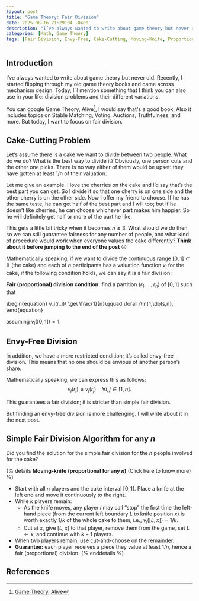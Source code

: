 ```yaml
---
layout: post
title: "Game Theory: Fair Division"
date: 2025-08-16 21:29:04 -0400
description: "I’ve always wanted to write about game theory but never did. Recently, I started flipping through my old game theory books and came across mechanism design. Today, I’ll mention something that I think you can also use in your life: division problems and their different variations."
categories: [Math, Game Theory]
tags: [Fair Division, Envy-Free, Cake-Cutting, Moving-Knife, Proportional Division]
---
```


## Introduction

I’ve always wanted to write about game theory but never did. Recently, I started flipping through my old game theory books and came across mechanism design. Today, I’ll mention something that I think you can also use in your life: division problems and their different variations.

You can google Game Theory, Alive[^alive], I would say that's a good book. Also it includes topics on Stable Matching, Voting, Auctions, Truthfulness, and more. But today, I want to focus on fair division.

## Cake-Cutting Problem

Let’s assume there is a cake we want to divide between two people. What do we do? What is the best way to divide it? Obviously, one person cuts and the other one picks. There is no way either of them would be upset: they have gotten at least $1/n$ of their valuation.

Let me give an example. I love the cherries on the cake and I’d say that’s the best part you can get. So I divide it so that one cherry is on one side and the other cherry is on the other side. Now I offer my friend to choose. If he has the same taste, he can get half of the best part and I will too; but if he doesn’t like cherries, he can choose whichever part makes him happier. So he will definitely get half or more of the part he like.

This gets a little bit tricky when it becomes $n \ge 3$. What should we do then so we can still guarantee fairness for any number of people, and what kind of procedure would work when everyone values the cake differently? **Think about it before jumping to the end of the post** 😛

Mathematically speaking, if we want to divide the continuous range $[0,1] \subset \mathbb{R}$ (the cake) and each of $n$ participants has a valuation function $v_i$ for the cake, if the following condition holds, we can say it is a fair division:

**Fair (proportional) division condition:** find a partition $(r_1,\dots,r_n)$ of $[0,1]$ such that

\begin{equation}
  v_i(r_i)\ \ge\ \frac{1}{n}\qquad \forall i\in\{1,\dots,n\},
\end{equation}

assuming $v_i([0,1])=1$.

## Envy-Free Division

In addition, we have a more restricted condition; it’s called envy-free division. This means that no one should be envious of another person’s share.

Mathematically speaking, we can express this as follows:
$$
v_i(r_i) \ge v_i(r_j) \quad \forall i,j \in [1,n].
$$

This guarantees a fair division; it is stricter than simple fair division.

But finding an envy-free division is more challenging. I will write about it in the next post.

## Simple Fair Division Algorithm for any $n$

Did you find the solution for the simple fair division for the $n$ people involved for the cake?

{% details **Moving-knife (proportional for any $n$)** (Click here to know more) %}

- Start with all $n$ players and the cake interval $[0,1]$. Place a knife at the left end and move it continuously to the right.
- While $k$ players remain:
  - As the knife moves, any player $i$ may call “stop” the first time the left-hand piece (from the current left boundary $L$ to knife position $x$) is worth exactly $1/k$ of the whole cake to them, i.e., $v_i([L,x])=1/k$.
  - Cut at $x$, give $[L,x]$ to that player, remove them from the game, set $L\leftarrow x$, and continue with $k-1$ players.
- When two players remain, use cut-and-choose on the remainder.
- **Guarantee:** each player receives a piece they value at least $1/n$, hence a fair (proportional) division.
{% enddetails %}

## References

[^alive]: [Game Theory, Alive](https://homes.cs.washington.edu/~karlin/GameTheoryBook.pdf)
